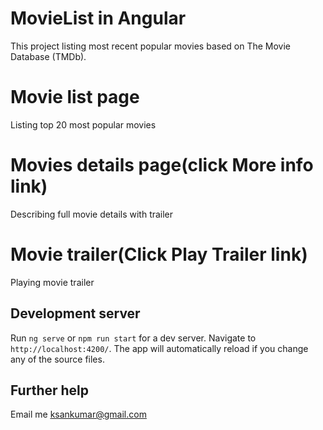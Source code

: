 # MovieList in Angular

This project listing most recent popular movies based on The Movie Database (TMDb).

# Movie list page
Listing top 20 most popular movies

# Movies details page(click More info link)
Describing full movie details with trailer

# Movie trailer(Click Play Trailer link)
Playing movie trailer 

## Development server

Run `ng serve` or `npm run start` for a dev server. Navigate to `http://localhost:4200/`. The app will automatically reload if you change any of the source files.

## Further help
Email me <u>ksankumar@gmail.com</u>
